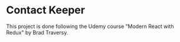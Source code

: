 # Contact Keeper

This project is done following the Udemy course "Modern React with Redux" by Brad Traversy.
